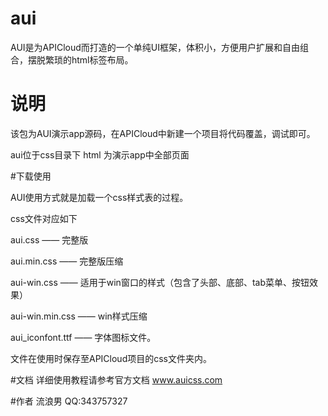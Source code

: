 # aui
AUI是为APICloud而打造的一个单纯UI框架，体积小，方便用户扩展和自由组合，摆脱繁琐的html标签布局。
# 说明
该包为AUI演示app源码，在APICloud中新建一个项目将代码覆盖，调试即可。

aui位于css目录下
html 为演示app中全部页面

#下载使用

AUI使用方式就是加载一个css样式表的过程。

css文件对应如下

aui.css  —— 完整版

aui.min.css —— 完整版压缩

aui-win.css —— 适用于win窗口的样式（包含了头部、底部、tab菜单、按钮效果）

aui-win.min.css —— win样式压缩

aui_iconfont.ttf —— 字体图标文件。

文件在使用时保存至APICloud项目的css文件夹内。

#文档
详细使用教程请参考官方文档
<a href="http://www.auicss.com">www.auicss.com</a>

#作者
流浪男 QQ:343757327
